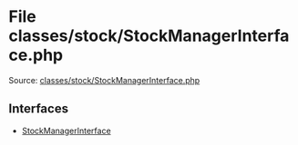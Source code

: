 File classes/stock/StockManagerInterface.php
=========

Source: [classes/stock/StockManagerInterface.php](https://github.com/PrestaShop/PrestaShop/blob/1.6.1.2/classes/stock/StockManagerInterface.php)

Interfaces
----------

* [StockManagerInterface](interface.StockManagerInterface.md)


